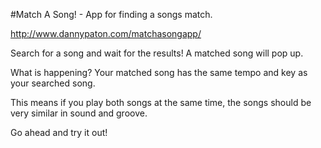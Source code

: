 #Match A Song! - App for finding a songs match.

http://www.dannypaton.com/matchasongapp/

Search for a song and wait for the results! A matched song will pop up.

What is happening? Your matched song has the same tempo and key as your searched song.

This means if you play both songs at the same time, the songs should be very similar in sound and groove.

Go ahead and try it out!
